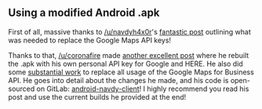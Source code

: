 ## Using a modified Android .apk

First of all, massive thanks to [/u/navdyh4x0r](https://www.reddit.com/user/navdyh4x0r)'s [fantastic post](https://np.reddit.com/r/navdy/comments/84o0gt/working_search_on_android/) outlining what was needed to replace the Google Maps API keys!

Thanks to that, [/u/coronafire](https://www.reddit.com/user/coronafire) made [another excellent post](https://www.reddit.com/r/navdy/comments/8eilgy/working_search_and_maps_on_android/) where he rebuilt the .apk with his own personal API key for Google and HERE.  He also did some [substantial work](https://gitlab.com/alelec/navdy/android-navdy-client/commit/a5cc31b874f461cb6ef5a11526a6113fad77e5bb) to replace all usage of the Google Maps for Business API.  He goes into detail about the changes he made, and his code is open-sourced on GitLab: [android-navdy-client](https://gitlab.com/alelec/navdy/android-navdy-client)!  I highly recommend you read his post and use the current builds he provided at the end!
